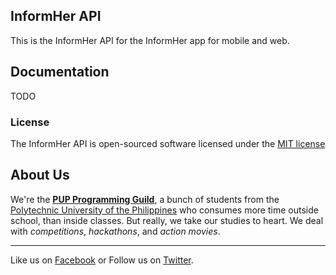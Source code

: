 ## InformHer API

This is the InformHer API for the InformHer app for mobile and web.

## Documentation

TODO

### License

The InformHer API is open-sourced software licensed under the [MIT license](http://opensource.org/licenses/MIT)

About Us
--------

We're the [**PUP Programming Guild**](https://github.com/pup-pg), a bunch of students from the [Polytechnic University of the Philippines](http://www.pup.edu.ph) who consumes more time outside school, than inside classes. But really, we take our studies to heart. We deal with *competitions*, *hackathons*, and *action movies*.

--------

Like us on [Facebook](https://www.facebook.com/PupProgrammingGuild) or Follow us on [Twitter](https://twitter.com/pup_progguild).